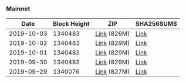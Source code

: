 ### Mainnet

|    Date    | Block Height | ZIP | SHA256SUMS |
| ---------- | ------------ | --- | ---------- |
| 2019-10-03 | 1340483 | [Link](https://s3-ap-southeast-2.amazonaws.com/ion-bootstrap/mainnet/2019-10-03/bootstrap.dat.zip) (829M) | [Link](https://s3-ap-southeast-2.amazonaws.com/ion-bootstrap/mainnet/2019-10-03/SHA256SUMS) |
| 2019-10-02 | 1340483 | [Link](https://s3-ap-southeast-2.amazonaws.com/ion-bootstrap/mainnet/2019-10-02/bootstrap.dat.zip) (829M) | [Link](https://s3-ap-southeast-2.amazonaws.com/ion-bootstrap/mainnet/2019-10-02/SHA256SUMS) |
| 2019-10-01 | 1340483 | [Link](https://s3-ap-southeast-2.amazonaws.com/ion-bootstrap/mainnet/2019-10-01/bootstrap.dat.zip) (829M) | [Link](https://s3-ap-southeast-2.amazonaws.com/ion-bootstrap/mainnet/2019-10-01/SHA256SUMS) |
| 2019-09-30 | 1340483 | [Link](https://s3-ap-southeast-2.amazonaws.com/ion-bootstrap/mainnet/2019-09-30/bootstrap.dat.zip) (829M) | [Link](https://s3-ap-southeast-2.amazonaws.com/ion-bootstrap/mainnet/2019-09-30/SHA256SUMS) |
| 2019-09-29 | 1340076 | [Link](https://s3-ap-southeast-2.amazonaws.com/ion-bootstrap/mainnet/2019-09-29/bootstrap.dat.zip) (827M) | [Link](https://s3-ap-southeast-2.amazonaws.com/ion-bootstrap/mainnet/2019-09-29/SHA256SUMS) |

